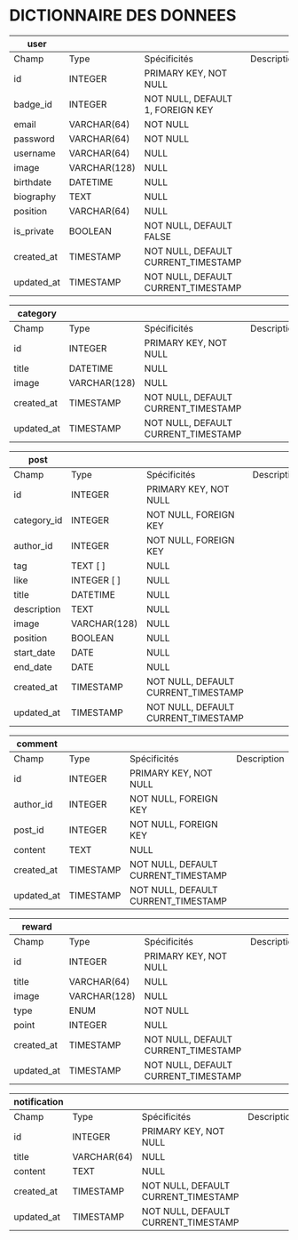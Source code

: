 
# DICTIONNAIRE DES DONNEES   


| user                     |              |                                     |             |
| ------------------------ | ------------ | ----------------------------------- | ----------- |
| Champ                    | Type         | Spécificités                        | Description |
| id                       | INTEGER      | PRIMARY KEY, NOT NULL               |             |
| badge_id                 | INTEGER      | NOT NULL, DEFAULT 1, FOREIGN KEY    |             |
| email                    | VARCHAR(64)  | NOT NULL                            |             |
| password                 | VARCHAR(64)  | NOT NULL                            |             |
| username                 | VARCHAR(64)  | NULL                                |             |
| image                    | VARCHAR(128) | NULL                                |             |
| birthdate                | DATETIME     | NULL                                |             |
| biography                | TEXT         | NULL                                |             |
| position                 | VARCHAR(64)  | NULL                                |             |
| is_private               | BOOLEAN      | NOT NULL, DEFAULT FALSE             |             |
| created_at               | TIMESTAMP    | NOT NULL, DEFAULT CURRENT_TIMESTAMP |             |
| updated_at               | TIMESTAMP    | NOT NULL, DEFAULT CURRENT_TIMESTAMP |             |

| category                 |              |                                     |             |
| ------------------------ | ------------ | ----------------------------------- | ----------- |
| Champ                    | Type         | Spécificités                        | Description |
| id                       | INTEGER      | PRIMARY KEY, NOT NULL               |             |
| title                    | DATETIME     | NULL                                |             |
| image                    | VARCHAR(128) | NULL                                |             |
| created_at               | TIMESTAMP    | NOT NULL, DEFAULT CURRENT_TIMESTAMP |             |
| updated_at               | TIMESTAMP    | NOT NULL, DEFAULT CURRENT_TIMESTAMP |             |

| post                     |              |                                     |             |
| ------------------------ | ------------ | ----------------------------------- | ----------- |
| Champ                    | Type         | Spécificités                        | Description |
| id                       | INTEGER      | PRIMARY KEY, NOT NULL               |             |
| category_id              | INTEGER      | NOT NULL, FOREIGN KEY               |             |
| author_id                | INTEGER      | NOT NULL, FOREIGN KEY               |             |
| tag                      | TEXT [ ]     | NULL                                |             |
| like                     | INTEGER [ ]  | NULL                                |             |
| title                    | DATETIME     | NULL                                |             |
| description              | TEXT         | NULL                                |             |
| image                    | VARCHAR(128) | NULL                                |             |
| position                 | BOOLEAN      | NULL                                |             |
| start_date               | DATE         | NULL                                |             |
| end_date                 | DATE         | NULL                                |             |
| created_at               | TIMESTAMP    | NOT NULL, DEFAULT CURRENT_TIMESTAMP |             |
| updated_at               | TIMESTAMP    | NOT NULL, DEFAULT CURRENT_TIMESTAMP |             |

| comment                  |              |                                     |             |
| ------------------------ | ------------ | ----------------------------------- | ----------- |
| Champ                    | Type         | Spécificités                        | Description |
| id                       | INTEGER      | PRIMARY KEY, NOT NULL               |             |
| author_id                | INTEGER      | NOT NULL, FOREIGN KEY               |             |
| post_id                  | INTEGER      | NOT NULL, FOREIGN KEY               |             |
| content                  | TEXT         | NULL                                |             |
| created_at               | TIMESTAMP    | NOT NULL, DEFAULT CURRENT_TIMESTAMP |             |
| updated_at               | TIMESTAMP    | NOT NULL, DEFAULT CURRENT_TIMESTAMP |             |

| reward                   |              |                                     |             |
| ------------------------ | ------------ | ----------------------------------- | ----------- |
| Champ                    | Type         | Spécificités                        | Description |
| id                       | INTEGER      | PRIMARY KEY, NOT NULL               |             |
| title                    | VARCHAR(64)  | NULL                                |             |
| image                    | VARCHAR(128) | NULL                                |             |
| type                     | ENUM         | NOT NULL                            |             |
| point                    | INTEGER      | NULL                                |             |
| created_at               | TIMESTAMP    | NOT NULL, DEFAULT CURRENT_TIMESTAMP |             |
| updated_at               | TIMESTAMP    | NOT NULL, DEFAULT CURRENT_TIMESTAMP |             |

| notification             |              |                                     |             |
| ------------------------ | ------------ | ----------------------------------- | ----------- |
| Champ                    | Type         | Spécificités                        | Description |
| id                       | INTEGER      | PRIMARY KEY, NOT NULL               |             |
| title                    | VARCHAR(64)  | NULL                                |             |
| content                  | TEXT         | NULL                                |             |
| created_at               | TIMESTAMP    | NOT NULL, DEFAULT CURRENT_TIMESTAMP |             |
| updated_at               | TIMESTAMP    | NOT NULL, DEFAULT CURRENT_TIMESTAMP |             |
